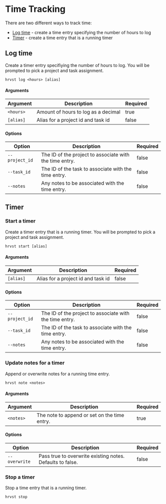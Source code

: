 # Time Tracking

There are two different ways to track time:

- [Log time](#log-time) - create a time entry specifying the number of hours to log
- [Timer](#timer) - create a time entry that is a running timer

## Log time

Create a timer entry specifiying the number of hours to log. You will be prompted to pick a project and task assignment.

```
hrvst log <hours> [alias]
```

#### Arguments

| Argument  | Description                         | Required |
| --------- | ----------------------------------- | -------- |
| `<hours>` | Amount of hours to log as a decimal | true     |
| `[alias]` | Alias for a project id and task id  | false    |

#### Options

| Option         | Description                                             | Required |
| -------------- | ------------------------------------------------------- | -------- |
| `--project_id` | The ID of the project to associate with the time entry. | false    |
| `--task_id`    | The ID of the task to associate with the time entry.    | false    |
| `--notes`      | Any notes to be associated with the time entry.         | false    |

## Timer

### Start a timer

Create a timer entry that is a running timer. You will be prompted to pick a project and task assignment.

```
hrvst start [alias]
```

#### Arguments

| Argument  | Description                        | Required |
| --------- | ---------------------------------- | -------- |
| `[alias]` | Alias for a project id and task id | false    |

#### Options

| Option         | Description                                             | Required |
| -------------- | ------------------------------------------------------- | -------- |
| `--project_id` | The ID of the project to associate with the time entry. | false    |
| `--task_id`    | The ID of the task to associate with the time entry.    | false    |
| `--notes`      | Any notes to be associated with the time entry.         | false    |

### Update notes for a timer

Append or overwrite notes for a running time entry.

```
hrvst note <notes>
```

#### Arguments

| Argument  | Description                                  | Required |
| --------- | -------------------------------------------- | -------- |
| `<notes>` | The note to append or set on the time entry. | true     |

#### Options

| Option        | Description                                               | Required |
| ------------- | --------------------------------------------------------- | -------- |
| `--overwrite` | Pass true to overwrite existing notes. Defaults to false. | false    |

### Stop a timer

Stop a time entry that is a running timer.

```
hrvst stop
```
